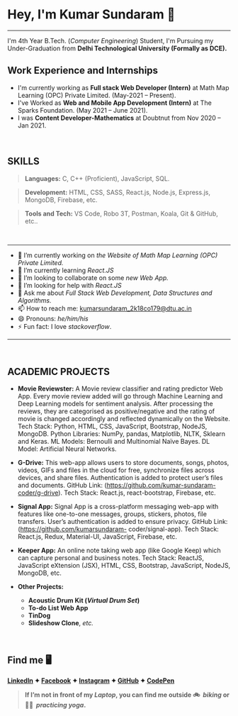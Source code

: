 # Hey, I'm Kumar Sundaram 👋
<hr>

 I'm 4th Year B.Tech. (_Computer Engineering_) Student, I'm Pursuing my Under-Graduation from **Delhi Technological University (Formally as DCE).**
<br>
## Work Experience and Internships

* I'm currently working as **Full stack Web Developer (Intern)** at Math Map Learning (OPC) Private Limited. (May-2021 – Present).
* I've Worked as **Web and Mobile App Development (Intern)** at The Sparks Foundation. (May 2021 – June 2021).
* I was **Content Developer-Mathematics** at Doubtnut from Nov 2020 – Jan 2021.

<br>

## SKILLS

> __Languages:__ C, C++ (Proficient), JavaScript, SQL.

> __Development:__ HTML, CSS, SASS, React.js, Node.js, Express.js, MongoDB, Firebase, etc.

> __Tools and Tech:__  VS Code, Robo 3T, Postman, Koala, Git & GitHub, etc..

<br>

<hr>

- 🔭 I’m currently working on _the Website of Math Map Learning (OPC) Private Limited._
- 🌱 I’m currently learning _React.JS_
- 👯 I’m looking to collaborate on some _new Web App._
- 🤔 I’m looking for help with _React.JS_
- 💬 Ask me about _Full Stack Web Development, Data Structures and Algorithms._
- 📫 How to reach me: kumarsundaram_2k18co179@dtu.ac.in
- 😄 Pronouns: _he/him/his_
- ⚡ Fun fact: I love _stackoverflow_.

<hr>

<br>

## ACADEMIC PROJECTS

* **Movie Reviewster:** A Movie review classifier and rating predictor Web App. Every movie review added will go through
Machine Learning and Deep Learning models for sentiment analysis. After processing the reviews, they are categorised as
positive/negative and the rating of movie is changed accordingly and reflected dynamically on the Website.
Tech Stack: Python, HTML, CSS, JavaScript, Bootstrap, NodeJS, MongoDB. Python Libraries: NumPy, pandas, Matplotlib,
NLTK, Sklearn and Keras. ML Models: Bernoulli and Multinomial Naïve Bayes. DL Model: Artificial Neural Networks.

* **G-Drive:** This web-app allows users to store documents, songs, photos, videos, GIFs and files in the cloud for free,
synchronize files across devices, and share files. Authentication is added to protect user’s files and documents. GitHub
Link: (https://github.com/kumar-sundaram-coder/g-drive). Tech Stack: React.js, react-bootstrap, Firebase, etc.

* **Signal App:** Signal App is a cross-platform messaging web-app with features like one-to-one messages, groups, stickers,
photos, file transfers. User’s authentication is added to ensure privacy. GitHub Link: (https://github.com/kumarsundaram-
coder/signal-app). Tech Stack: React.js, Redux, Material-UI, JavaScript, Firebase, etc.

* **Keeper App:** An online note taking web app (like Google Keep) which can capture personal and business notes.
Tech Stack: ReactJS, JavaScript eXtension (JSX), HTML, CSS, Bootstrap, JavaScript, NodeJS, MongoDB, etc.

* **Other Projects:** 
	* **Acoustic Drum Kit (_Virtual Drum Set_)**
	* **To-do List Web App** 
	* **TinDog**
	* **Slideshow Clone**, _etc._

<br>

## Find me 🖥

**[LinkedIn]( https://www.linkedin.com/in/kumar-sundaram-224765195) ✦ 
[Facebook]( https://www.facebook.com/sandy.roshan.35/) ✦ 
[Instagram]( https://www.instagram.com/kumar_sundaram.21/) ✦ 
[GitHub]( https://github.com/kumar-sundaram-coder) ✦
[CodePen]( https://codepen.io/kumar-sundaram-coder)**
<br>

> **If I’m not in front of my _Laptop_, you can find me outside 🚲&nbsp; _biking_ or 🧘‍♂️&nbsp; _practicing yoga_.**
